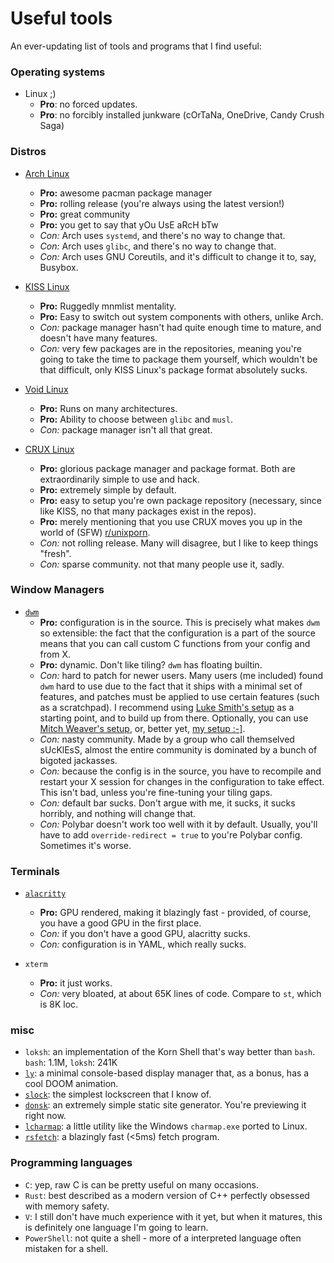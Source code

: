# Useful tools

An ever-updating list of tools and programs that I find useful:

### Operating systems
- Linux ;)
	- **Pro**: no forced updates.
	- **Pro**: no forcibly installed junkware (cOrTaNa, OneDrive, Candy Crush Saga)

### Distros
- [Arch Linux](https://archlinux.org)
	- **Pro:** awesome pacman package manager
	- **Pro:** rolling release (you're always using the latest version!)
	- **Pro:** great community
	- **Pro:** you get to say that yOu UsE aRcH bTw
	- *Con:* Arch uses `systemd`, and there's no way to change that.
	- *Con:* Arch uses `glibc`, and there's no way to change that.
	- *Con:* Arch uses GNU Coreutils, and it's difficult to change it to, say, Busybox.

- [KISS Linux](https://getkiss.org)
	- **Pro:** Ruggedly mnmlist mentality.
	- **Pro:** Easy to switch out system components with others, unlike Arch.
	- *Con:* package manager hasn't had quite enough time to mature, and doesn't have many features.
	- *Con:* very few packages are in the repositories, meaning you're going to take the
	  time to package them yourself, which wouldn't be that difficult, only KISS Linux's
	  package format absolutely sucks.

- [Void Linux](https://voidlinux.org)
	- **Pro:** Runs on many architectures.
	- **Pro:** Ability to choose between `glibc` and `musl`.
	- *Con:* package manager isn't all that great.

- [CRUX Linux](https://crux.nu)
	- **Pro:** glorious package manager and package format. Both are extraordinarily simple to use
	  and hack.
	- **Pro:** extremely simple by default.
	- **Pro:** easy to setup you're own package repository (necessary, since like KISS, no
	  that many packages exist in the repos).
	- **Pro:** merely mentioning that you use CRUX moves you up in the world of (SFW) [r/unixporn](https://reddit.com/r/unixporn).
	- *Con:* not rolling release. Many will disagree, but I like to keep things "fresh".
	- *Con:* sparse community. not that many people use it, sadly.
 
### Window Managers
- [`dwm`](https://dwm.suckless.org/)
	- **Pro:** configuration is in the source. This is precisely what makes `dwm` so extensible:
	  the fact that the configuration is a part of the source means that you can call custom
	  C functions from your config and from X.
	- **Pro:** dynamic. Don't like tiling? `dwm` has floating builtin.
	- *Con:* hard to patch for newer users. Many users (me included) found `dwm` hard to use
	  due to the fact that it ships with a minimal set of features, and patches must be applied
	  to use certain features (such as a scratchpad). I recommend using [Luke Smith's setup](https://github.com/LukeSmithxyz)
	  as a starting point, and to build up from there. Optionally, you can use [Mitch Weaver's setup](https://github.com/mitchweaver/suckless),
	  or, better yet, [my setup :-\]](https://github.com/kiedtl/suckless).
	- *Con:* nasty community. Made by a group who call themselved sUcKlEsS, almost the entire
	  community is dominated by a bunch of bigoted jackasses.
	- *Con:* because the config is in the source, you have to recompile and restart your X session
	  for changes in the configuration to take effect. This isn't bad, unless you're fine-tuning your tiling gaps.
	- *Con:* default bar sucks. Don't argue with me, it sucks, it sucks horribly, and nothing will change that.
	- *Con:* Polybar doesn't work too well with it by default. Usually, you'll have to add `override-redirect = true` to
	  you're Polybar config. Sometimes it's worse.

### Terminals
- [`alacritty`](https://github.com/jwilm/alacritty)
	- **Pro:** GPU rendered, making it blazingly fast - provided, of course, you have a good GPU
	  in the first place.
	- *Con:* if you don't have a good GPU, alacritty sucks.
	- *Con:* configuration is in YAML, which really sucks.

- `xterm`
	- **Pro:** it just works.
	- *Con:* very bloated, at about 65K lines of code. Compare to `st`, which is 8K loc.

### misc
- `loksh`: an implementation of the Korn Shell that's way better than `bash`. `bash`: 1.1M, `loksh`: 241K
- [`ly`](https://github.com/cyglom/ly): a minimal console-based display manager that, as a bonus, has a cool DOOM animation.
- [`slock`](https://tools.suckless.org/slock): the simplest lockscreen that I know of.
- [`donsk`](https://github.com/lptstr/donsk): an extremely simple static site generator. You're previewing it right now.
- [`lcharmap`](https://github.com/lptstr/lcharmap): a little utility like the Windows `charmap.exe` ported to Linux.
- [`rsfetch`](https://github.com/rsfetch/rsfetch): a blazingly fast (<5ms) fetch program.

### Programming languages
- `C`: yep, raw C is can be pretty useful on many occasions.
- `Rust`: best described as a modern version of C++ perfectly obsessed with memory safety.
- `V`: I still don't have much experience with it yet, but when it matures, this is definitely one language I'm going to
  learn.
- `PowerShell`: not quite a shell - more of a interpreted language often mistaken for a shell.
